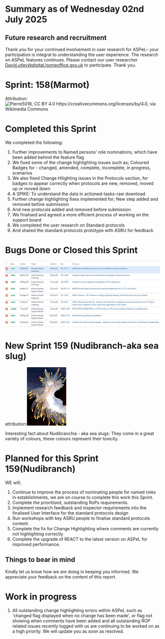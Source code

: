 # Summary as of Wednesday 02nd July 2025



## Future research and recruitment 

Thank you for your continued involvement in user research for ASPeL– your participation is integral to understanding the user experience. The research on ASPeL features continues. Please contact our user researcher David.utley@digital.homeoffice.gov.uk to participate. Thank you.  
 
# Sprint: 158(Marmot)












Attribution:![Pierre5018, CC BY 4.0 <https://creativecommons.org/licenses/by/4.0>, via Wikimedia Commons](Marmotte_(Montréal).jpg)









# Completed this Sprint
We completed the following:
1) Further improvements to Named persons' role nominations, which have been added behind the feature flag
2) We fixed some of the change highlighting issues such as; Coloured Badges for - changed, amended, complete, incomplete, in progress, scenarios
3) We also fixed Change Hilighting issues in the Protocols section, for badges to appear correctly when protocols are new, removed, moved up or moved down
4) A SPIKE: To understand the data in actioned-tasks-raw download
5) Further change highlighting fixes implemented for; New step added and removed before submission
6) And new protocols added and removed before submission
7) We finalised and agreed a more efficient process of working on the support board
8) We completed the user research on Standard protocols
9) And shared the standard protocols prototype with ASRU for feedback
    







# Bugs Done or Closed this Sprint
![bugs fixed 02072025](Bugs020725.JPG)



 














# New Sprint 159 (Nudibranch-aka sea slug)











attribution:![Minette Layne from Seattle, Washington, USA, CC BY 2.0 <https://creativecommons.org/licenses/by/2.0>, via Wikimedia Commons](128px_Nudribranch.jpg)







Interesting fact about Nudibranchia - aka sea slugs: They come in a great variety of colours, these colours represent their toxicity.

# Planned for this Sprint 159(Nudibranch)
WE will;

1) Continue to improve the process of nominating people for named roles in establishments, we are on course to complete this work this Sprint.
2) Complete the prioritised, outstanding RoPs requirements. 
4) Implement research feedback and inspector requirements into the finalised User Interface for the standard protocols design
5) Run workshops with key ASRU people to finalise standard protocols content.
6) Complete the fix for Change Highlighting where comments are currently not highlighting correctly
7) Complete the upgrade of REACT to the latest version on ASPeL for improved performance.
 
  
   
   

   

## Things to bear in mind
Kindly let us know how we are doing in keeping you informed. We appreciate your feedback on the content of this report. 


# Work in progress
1) All outstanding change highlighting errors within ASPeL such as 'changed flag displayed when no change has been made', or flag not showing when comments have been added and all outstanding ROP related issues recently logged with us are continuing to be worked on as a high priority. We will update you as soon as resolved. 
